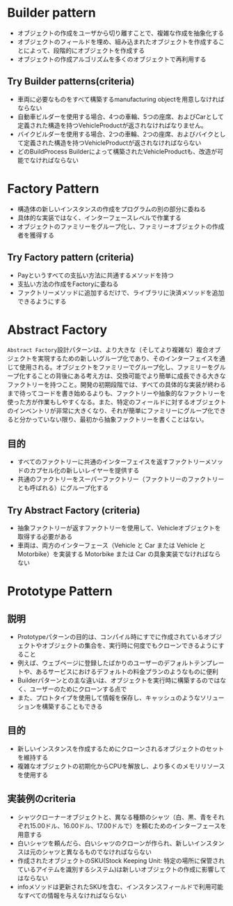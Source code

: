 # Builder pattern

- オブジェクトの作成をユーザから切り離すことで、複雑な作成を抽象化する
- オブジェクトのフィールドを埋め、組み込まれたオブジェクトを作成することによって、段階的にオブジェクトを作成する
- オブジェクトの作成アルゴリズムを多くのオブジェクトで再利用する

## Try Builder patterns(criteria)

- 車両に必要なものをすべて構築するmanufacturing objectを用意しなければならない
- 自動車ビルダーを使用する場合、4つの車輪、5つの座席、およびCarとして定義された構造を持つVehicleProductが返されなければなりません。
- バイクビルダーを使用する場合、2つの車輪、2つの座席、およびバイクとして定義された構造を持つVehicleProductが返されなければならない
- どのBuildProcess Builderによって構築されたVehicleProductも、改造が可能でなければならない

# Factory Pattern

- 構造体の新しいインスタンスの作成をプログラムの別の部分に委ねる
- 具体的な実装ではなく、インターフェースレベルで作業する
- オブジェクトのファミリーをグループ化し、ファミリーオブジェクトの作成者を獲得する

## Try Factory pattern (criteria)

- Payというすべての支払い方法に共通するメソッドを持つ
- 支払い方法の作成をFactoryに委ねる
- ファクトリーメソッドに追加するだけで、ライブラリに決済メソッドを追加できるようにする

# Abstract Factory

`Abstract Factory`設計パターンは、より大きな（そしてより複雑な）複合オブジェクトを実現するための新しいグループ化であり、そのインターフェイスを通じて使用される。オブジェクトをファミリーでグループ化し、ファミリーをグループ化することの背後にある考え方は、交換可能でより簡単に成長できる大きなファクトリーを持つこと。開発の初期段階では、すべての具体的な実装が終わるまで待ってコードを書き始めるよりも、ファクトリーや抽象的なファクトリーを使った方が作業もしやすくなる。また、特定のフィールドに対するオブジェクトのインベントリが非常に大きくなり、それが簡単にファミリーにグループ化できると分かっていない限り、最初から抽象ファクトリーを書くことはない。

## 目的

- すべてのファクトリーに共通のインターフェイスを返すファクトリーメソッドのカプセル化の新しいレイヤーを提供する
- 共通のファクトリーをスーパーファクトリー（ファクトリーのファクトリーとも呼ばれる）にグループ化する


## Try Abstract Factory (criteria)

-  抽象ファクトリーが返すファクトリーを使用して、Vehicleオブジェクトを取得する必要がある
- 車両は、両方のインターフェース（Vehicle と Car または Vehicle と Motorbike）を実装する Motorbike または Car の具象実装でなければならない


# Prototype Pattern
## 説明
- Prototypeパターンの目的は、コンパイル時にすでに作成されているオブジェクトやオブジェクトの集合を、実行時に何度でもクローンできるようにすること
- 例えば、ウェブページに登録したばかりのユーザーのデフォルトテンプレートや、あるサービスにおけるデフォルトの料金プランのようなものに便利
- Builderパターンとの主な違いは、オブジェクトを実行時に構築するのではなく、ユーザーのためにクローンする点で
- また、プロトタイプを使用して情報を保存し、キャッシュのようなソリューションを構築することもできる

## 目的
- 新しいインスタンスを作成するためにクローンされるオブジェクトのセットを維持する
- 複雑なオブジェクトの初期化からCPUを解放し、より多くのメモリリソースを使用する

## 実装例のcriteria

- シャツクローナーオブジェクトと、異なる種類のシャツ（白、黒、青をそれぞれ15.00ドル、16.00ドル、17.00ドルで）を頼むためのインターフェースを用意する
- 白いシャツを頼んだら、白いシャツのクローンが作られ、新しいインスタンスは元のシャツと異なるものでなければならない
- 作成されたオブジェクトのSKU(Stock Keeping Unit: 特定の場所に保管されているアイテムを識別するシステム)は新しいオブジェクトの作成に影響してはならない
- infoメソッドは更新されたSKUを含む、インスタンスフィールドで利用可能なすべての情報を与えなければならない
